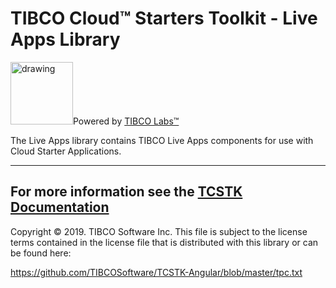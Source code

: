 # TIBCO Cloud™ Starters Toolkit - Live Apps Library
<img src="https://community.tibco.com/sites/default/files/tibco_labs_final_with_tm2-01.png" alt="drawing" width="100"/>Powered by [TIBCO Labs™](https://community.tibco.com/wiki/tibco-labs)

The Live Apps library contains TIBCO Live Apps components for use with Cloud Starter Applications.

---
For more information see the [TCSTK Documentation](https://tibcosoftware.github.io/TCSToolkit/)
---
Copyright © 2019. TIBCO Software Inc.
This file is subject to the license terms contained
in the license file that is distributed with this library or can be found here:
                                                          
https://github.com/TIBCOSoftware/TCSTK-Angular/blob/master/tpc.txt
